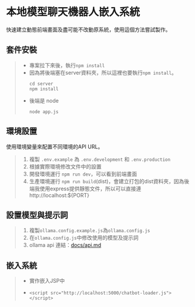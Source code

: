 # 本地模型聊天機器人嵌入系統
快速建立動態前端畫面及盡可能不改動原系統，使用這個方法嘗試製作。

## 套件安裝
> - 專案拉下來後，執行`npm install`
> - 因為將後端塞在server資料夾，所以這裡也要執行`npm install`。
>   ```
>   cd server   
>   npm install 
>   ```
> - 後端是 node
>   ```
>   node app.js 
>   ```

## 環境設置
使用環境變量來配置不同環境的API URL。
> 1. 複製 `.env.example` 為 `.env.development` 和 `.env.production`
> 2. 根據實際環境修改文件中的設置
> 3. 開發環境運行 `npm run dev`，可以看到前端畫面
> 4. 生產環境運行 `npm run build`(dist)，會建立打包的dist資料夾，因為後端我使用express提供靜態文件，所以可以直接連http://localhost:${PORT}

## 設置模型與提示詞
> 1. 複製`ollama.config.example.js`為`ollama.config.js`
> 2. 在`ollama.config.js`中修改使用的模型及提示詞
> 3. ollama api 連結：[docs/api.md](https://github.com/ollama/ollama/blob/main/docs/api.md)

## 嵌入系統
> - 實作嵌入JSP中
> - ```
>   <script src="http://localhost:5000/chatbot-loader.js"></script>
>   ```

